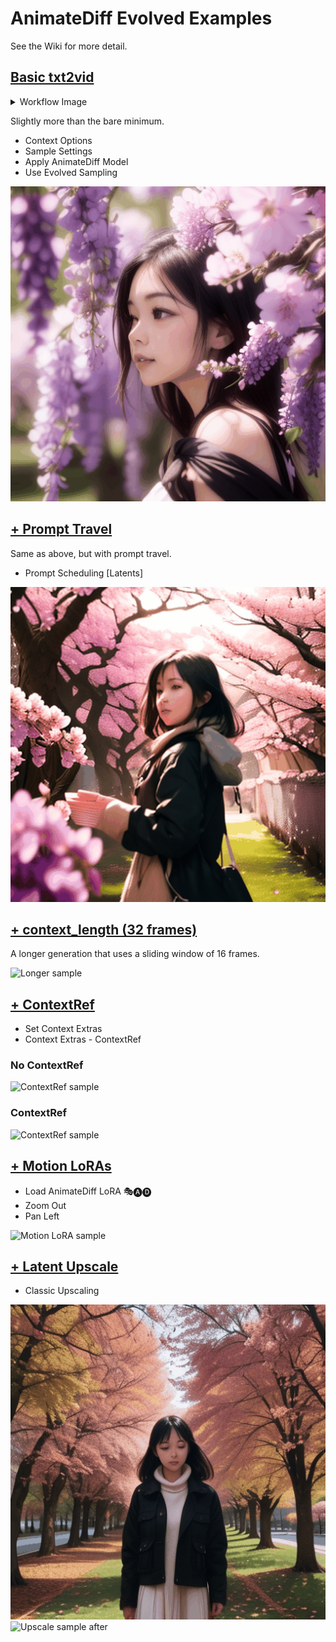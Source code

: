 # AnimateDiff Evolved Examples

See the Wiki for more detail.

## [Basic txt2vid](./workflows/ade_basic.png)

<details>

<summary>Workflow Image</summary>

![Basic Workflow](./workflows/ade_basic.png)

</details>

Slightly more than the bare minimum.

- Context Options
- Sample Settings
- Apply AnimateDiff Model
- Use Evolved Sampling

![Basic sample](./samples/basic_00001.gif)

## [+ Prompt Travel](./workflows/ade_prompt_travel.png)

Same as above, but with prompt travel.

- Prompt Scheduling [Latents]

![Prompt travel sample](./samples/prompt_travel_00001.gif)

## [+ context_length (32 frames)](./workflows/ade_longer.png)

A longer generation that uses a sliding window of 16 frames.

![Longer sample](./samples/longer_00001.gif)

## [+ ContextRef](./workflows/ade_contextref.png)

- Set Context Extras
- Context Extras - ContextRef

### No ContextRef

![ContextRef sample](./samples/contextref_00002.gif)

### ContextRef

![ContextRef sample](./samples/contextref_00001.gif)

## [+ Motion LoRAs](./workflows/ade_motion_loras.png)

- Load AnimateDiff LoRA 🎭🅐🅓
- Zoom Out
- Pan Left

![Motion LoRA sample](./samples/motionlora_00001.gif)

## [+ Latent Upscale](./workflows/ade_upscale_1.png)

- Classic Upscaling
  
![Upscale sample before](./samples/upscale_base_00001.gif) ![Upscale sample after](./samples/upscale_up_00001.gif)